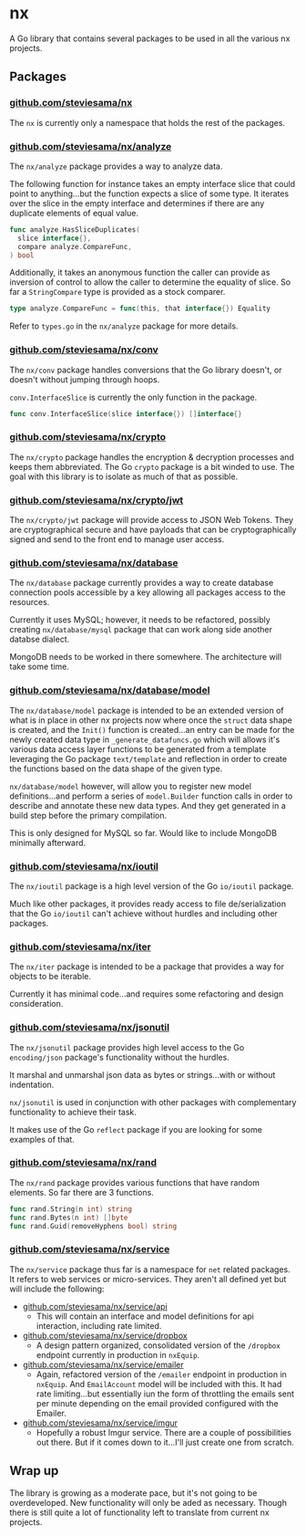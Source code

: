 # nx

A Go library that contains several packages to be used in all the various nx projects.

## Packages

### [github.com/steviesama/nx](https://github.com/steviesama/nx)

The `nx` is currently only a namespace that holds the rest of the packages.

### [github.com/steviesama/nx/analyze](https://github.com/steviesama/nx/analyze)

The `nx/analyze` package provides a way to analyze data. 

The following function for instance takes an empty interface slice that could point to anything...but the function expects a slice of some type. It iterates over the slice in the empty interface and determines if there are any duplicate elements of equal value.

```go
func analyze.HasSliceDuplicates(
  slice interface{},
  compare analyze.CompareFunc,
) bool
```

Additionally, it takes an anonymous function the caller can provide as inversion of control to allow the caller to determine the equality of slice. So far a `StringCompare` type is provided as a stock comparer.

```go
type analyze.CompareFunc = func(this, that interface{}) Equality
```

Refer to `types.go` in the `nx/analyze` package for more details.

### [github.com/steviesama/nx/conv](https://github.com/steviesama/nx/conv)

The `nx/conv` package handles conversions that the Go library doesn't, or doesn't without jumping through hoops.

`conv.InterfaceSlice` is currently the only function in the package.

```go
func conv.InterfaceSlice(slice interface{}) []interface{}
```

### [github.com/steviesama/nx/crypto](https://github.com/steviesama/nx/crypto)

The `nx/crypto` package handles the encryption & decryption processes and keeps them abbreviated. The Go `crypto` package is a bit winded to use. The goal with this library is to isolate as much of that as possible.

### [github.com/steviesama/nx/crypto/jwt](https://github.com/steviesama/nx/crypto/jwt)

The `nx/crypto/jwt` package will provide access to JSON Web Tokens. They are cryptographical secure and have payloads that can be cryptographically signed and send to the front end to manage user access.

### [github.com/steviesama/nx/database](https://github.com/steviesama/nx/database)

The `nx/database` package currently provides a way to create database connection pools accessible by a key allowing all packages access to the resources.

Currently it uses MySQL; however, it needs to be refactored, possibly creating `nx/database/mysql` package that can work along side another databse dialect.

MongoDB needs to be worked in there somewhere. The architecture will take some time.

### [github.com/steviesama/nx/database/model](https://github.com/steviesama/nx/database/model)

The `nx/database/model` package is intended to be an extended version of what is in place in other nx projects now where once the `struct` data shape is created, and the `Init()` function is created...an entry can be made for the newly created data type in `_generate_datafuncs.go` which will allows it's various data access layer functions to be generated from a template leveraging the Go package `text/template` and reflection in order to create the functions based on the data shape of the given type.

`nx/database/model` however, will allow you to register new model definitions...and perform a series of `model.Builder` function calls in order to describe and annotate these new data types. And they get generated in a build step before the primary compilation.

This is only designed for MySQL so far. Would like to include MongoDB minimally afterward.

### [github.com/steviesama/nx/ioutil](https://github.com/steviesama/nx/ioutil)

The `nx/ioutil` package is a high level version of the Go `io/ioutil` package.

Much like other packages, it provides ready access to file de/serialization that the Go `io/ioutil` can't achieve without hurdles and including other packages.

### [github.com/steviesama/nx/iter](https://github.com/steviesama/nx/iter)

The `nx/iter` package is intended to be a package that provides a way for objects to be iterable.

Currently it has minimal code...and requires some refactoring and design consideration.

### [github.com/steviesama/nx/jsonutil](https://github.com/steviesama/nx/jsonutil)

The `nx/jsonutil` package provides high level access to the Go `encoding/json` package's functionality without the hurdles.

It marshal and unmarshal json data as bytes or strings...with or without indentation.

`nx/jsonutil` is used in conjunction with other packages with complementary functionality to achieve their task.

It makes use of the Go `reflect` package if you are looking for some examples of that.

### [github.com/steviesama/nx/rand](https://github.com/steviesama/nx/rand)

The `nx/rand` package provides various functions that have random elements. So far there are 3 functions.

```go
func rand.String(n int) string
func rand.Bytes(n int) []byte
func rand.Guid(removeHyphens bool) string
```

### [github.com/steviesama/nx/service](https://github.com/steviesama/nx/service)

The `nx/service` package thus far is a namespace for `net` related packages. It refers to web services or micro-services. They aren't all defined yet but will include the following:

  - [github.com/steviesama/nx/service/api](https://github.com/steviesama/nx/service/api)
    - This will contain an interface and model definitions for api interaction, including rate limited.
  - [github.com/steviesama/nx/service/dropbox](https://github.com/steviesama/nx/service/dropbox)
    - A design pattern organized, consolidated version of the `/dropbox` endpoint currently in production in `nxEquip`.
  - [github.com/steviesama/nx/service/emailer](https://github.com/steviesama/nx/service/emailer)
    - Again, refactored version of the `/emailer` endpoint in production in `nxEquip`. And `EmailAccount` model will be included with this. It had rate limiting...but essentially iun the form of throttling the emails sent per minute depending on the email provided configured with the Emailer.
  - [github.com/steviesama/nx/service/imgur](https://github.com/steviesama/nx/service/imgur)
    - Hopefully a robust Imgur service. There are a couple of possibilities out there. But if it comes down to it...I'll just create one from scratch.

## Wrap up

The library is growing as a moderate pace, but it's not going to be overdeveloped. New functionality will only be aded as necessary. Though there is still quite a lot of functionality left to translate from current nx projects.

